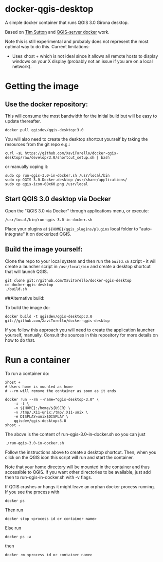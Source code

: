 docker-qgis-desktop
===================

A simple docker container that runs QGIS 3.0 Girona desktop.

Based on [Tim Sutton](https://github.com/kartoza) and [QGIS-server docker](https://github.com/qgis/QGIS/blob/master/.docker/qgis.dockerfile) work.

Note this is still experimental and probably does not represent
the most optimal way to do this. Current limitations:

* Uses xhost + which is not ideal since it allows all remote
  hosts to display windows on your X display (probably not
  an issue if you are on a local network).


# Getting the image

## Use the docker repository:

This will consume the most bandwidth for the initial build but 
will be easy to update thereafter. 

```
docker pull qgisdev/qgis-desktop:3.0
```


You will also need to create the
desktop shortcut yourself by taking the resources from the git repo e.g.:

```
curl -sL https://github.com/XaviTorello/docker-qgis-desktop/raw/develop/3.0/shortcut_setup.sh | bash
```

or manually coping it:

```
sudo cp run-qgis-3.0-in-docker.sh /usr/local/bin
sudo cp QGIS-3.0.Docker.desktop /usr/share/applications/
sudo cp qgis-icon-60x60.png /usr/local
```

## Start QGIS 3.0 desktop via Docker

Open the "QGIS 3.0 via Docker" through applications menu, or execute:
```
/usr/local/bin/run-qgis-3.0-in-docker.sh
```

Place your plugins at `${HOME}/qgis_plugins/plugins` local folder to "auto-integrate" it on dockerized QGIS.


## Build the image yourself:

Clone the repo to your local system and then run the ``build.sh`` 
script - it will create a launcher script in `/usr/local/bin`
and create a desktop shortcut that will launch QGIS. 

```
git clone git://github.com/XaviTorello/docker-qgis-desktop
cd docker-qgis-desktop
./build.sh
```

##Alternative build:

To build the image do:

```
docker build -t qgisdev/qgis-desktop:3.0 git://github.com/XaviTorello/docker-qgis-desktop
```

If you follow this approach you will need to create the 
application launcher yourself, manually. Consult the sources in this
repository for more details on how to do that.

# Run a container

To run a container do:

```
xhost +
# Users home is mounted as home
# --rm will remove the container as soon as it ends

docker run --rm --name="qgis-desktop-3.0" \
	-i -t \
	-v ${HOME}:/home/${USER} \
	-v /tmp/.X11-unix:/tmp/.X11-unix \
	-e DISPLAY=unix$DISPLAY \
	qgisdev/qgis-desktop:3.0 
xhost -
```
The above is the content of run-qgis-3.0-in-docker.sh so you can just
```
./run-qgis-3.0-in-docker.sh
```

Follow the instructions above to create a desktop shortcut. Then, when you
click on the QGIS icon this script will run and start the container. 

Note that your home directory will be mounted in the container and thus
accessible to QGIS. If you want other directories to be available, just add
then to run-qgis-in-docker.sh with -v flags. 

If QGIS crashes or hangs it might leave an orphan docker process running. If
you see the process with 
```
docker ps
```
Then run 
```
docker stop <process id or container name>
```
Else run 
```
docker ps -a
```
then
```
docker rm <process id or container name>
